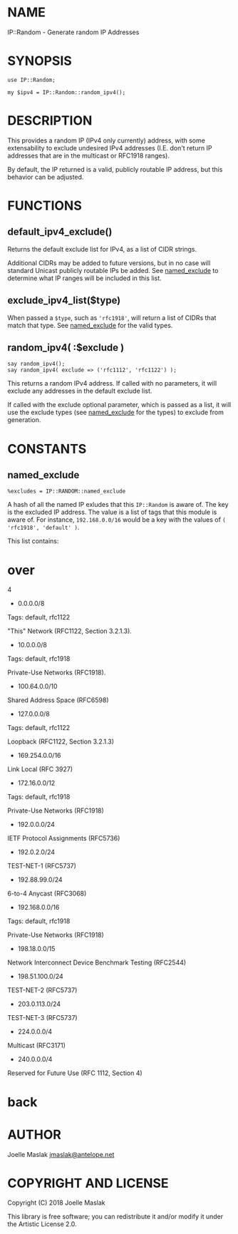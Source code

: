 NAME
====

IP::Random - Generate random IP Addresses

SYNOPSIS
========

    use IP::Random;

    my $ipv4 = IP::Random::random_ipv4();

DESCRIPTION
===========

This provides a random IP (IPv4 only currently) address, with some extensability to exclude undesired IPv4 addresses (I.E. don't return IP addresses that are in the multicast or RFC1918 ranges).

By default, the IP returned is a valid, publicly routable IP address, but this behavior can be adjusted.

FUNCTIONS
=========

default_ipv4_exclude()
----------------------

Returns the default exclude list for IPv4, as a list of CIDR strings.

Additional CIDRs may be added to future versions, but in no case will standard Unicast publicly routable IPs be added. See [named_exclude](named_exclude) to determine what IP ranges will be included in this list.

exclude_ipv4_list($type)
------------------------

When passed a `$type`, such as `'rfc1918'`, will return a list of CIDRs that match that type. See [named_exclude](named_exclude) for the valid types.

random_ipv4( :$exclude )
------------------------

    say random_ipv4();
    say random_ipv4( exclude => ('rfc1112', 'rfc1122') );

This returns a random IPv4 address. If called with no parameters, it will exclude any addresses in the default exclude list.

If called with the exclude optional parameter, which is passed as a list, it will use the exclude types (see [named_exclude](named_exclude) for the types) to exclude from generation.

CONSTANTS
=========

named_exclude
-------------

    %excludes = IP::RANDOM::named_exclude

A hash of all the named IP exludes that this `IP::Random` is aware of. The key is the excluded IP address. The value is a list of tags that this module is aware of. For instance, `192.168.0.0/16` would be a key with the values of `( 'rfc1918', 'default' )`.

This list contains:

over
====

4

  * 0.0.0.0/8

Tags: default, rfc1122

"This" Network (RFC1122, Section 3.2.1.3).

  * 10.0.0.0/8

Tags: default, rfc1918

Private-Use Networks (RFC1918).

  * 100.64.0.0/10

Shared Address Space (RFC6598)

  * 127.0.0.0/8

Tags: default, rfc1122

Loopback (RFC1122, Section 3.2.1.3)

  * 169.254.0.0/16

Link Local (RFC 3927)

  * 172.16.0.0/12

Tags: default, rfc1918

Private-Use Networks (RFC1918)

  * 192.0.0.0/24

IETF Protocol Assignments (RFC5736)

  * 192.0.2.0/24

TEST-NET-1 (RFC5737)

  * 192.88.99.0/24

6-to-4 Anycast (RFC3068)

  * 192.168.0.0/16

Tags: default, rfc1918

Private-Use Networks (RFC1918)

  * 198.18.0.0/15

Network Interconnect Device Benchmark Testing (RFC2544)

  * 198.51.100.0/24

TEST-NET-2 (RFC5737)

  * 203.0.113.0/24

TEST-NET-3 (RFC5737)

  * 224.0.0.0/4

Multicast (RFC3171)

  * 240.0.0.0/4

Reserved for Future Use (RFC 1112, Section 4)

back
====



AUTHOR
======

Joelle Maslak <jmaslak@antelope.net>

COPYRIGHT AND LICENSE
=====================

Copyright (C) 2018 Joelle Maslak

This library is free software; you can redistribute it and/or modify it under the Artistic License 2.0.

